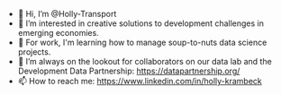- 👋 Hi, I’m @Holly-Transport
- 👀 I’m interested in creative solutions to development challenges in emerging economies. 
- 🌱 For work, I'm learning how to manage soup-to-nuts data science projects.
- 💞️ I’m always on the lookout for collaborators on our data lab and the Development Data Partnership: https://datapartnership.org/
- 📫 How to reach me: https://www.linkedin.com/in/holly-krambeck
<!---
Holly-Transport/Holly-Transport is a ✨ special ✨ repository because its `README.md` (this file) appears on your GitHub profile.
You can click the Preview link to take a look at your changes.
--->
